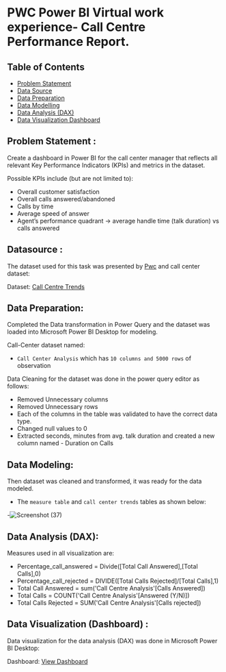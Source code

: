 # PWC Power BI Virtual work experience- Call Centre Performance Report.

## Table of Contents

- [Problem Statement](#ProblemSatement)
- [Data Source](#datasource)
- [Data Preparation](#datapreparation)
- [Data Modelling](#DataModelling)
- [Data Analysis (DAX)](#DataAnalysis(DAX))
- [Data Visualization Dashboard](#DataVisualizationDashboard)

## Problem Statement :
Create a dashboard in Power BI for the call center manager that reflects all relevant Key Performance Indicators (KPIs) and metrics in the dataset.

Possible KPIs include (but are not limited to):

- Overall customer satisfaction
- Overall calls answered/abandoned
- Calls by time
- Average speed of answer
- Agent’s performance quadrant -> average handle time (talk duration) vs calls answered

## Datasource :

The dataset used for this task was presented by [Pwc](https://www.pwc.ch/en/careers-with-pwc/students/virtual-case-experience.html) and call center dataset:

Dataset: [Call Centre Trends](https://github.com/SnehaS28/Data-Simulation-Project/blob/main/Call-Center-Dataset.xlsx)

## Data Preparation:
Completed the Data transformation in Power Query and the dataset was loaded into Microsoft Power BI Desktop for modeling.

Call-Center dataset named:

- `Call Center Analysis` which has `10 columns and 5000 rows` of observation

Data Cleaning for the dataset was done in the power query editor as follows:

- Removed Unnecessary columns
- Removed Unnecessary rows
- Each of the columns in the table was validated to have the correct data type.
- Changed null values to 0
- Extracted seconds, minutes from avg. talk duration and created a new column named - Duration on Calls

## Data Modeling:

Then dataset was cleaned and transformed, it was ready for the data modeled.

- The `measure table` and `call center trends` tables as shown below:

-![Screenshot (37)](https://user-images.githubusercontent.com/118357991/227766088-7fe8f2b3-b4b3-4cfd-a925-0895874ea956.png)

## Data Analysis (DAX):

Measures used in  all visualization are:

- Percentage_call_answered = Divide([Total Call Answered],[Total Calls],0)
- Percentage_call_rejected = DIVIDE([Total Calls Rejected]/[Total Calls],1)
- Total Call Answered = sum('Call Centre Analysis'[Calls Answered])
- Total Calls = COUNT('Call Centre Analysis'[Answered (Y/N)])
- Total Calls Rejected = SUM('Call Centre Analysis'[Calls rejected])


## Data Visualization (Dashboard) :

Data visualization for the data analysis (DAX) was done in Microsoft Power BI Desktop:

Dashboard: [View Dashboard](https://github.com/SnehaS28/Data-Simulation-Project/blob/main/Call%20Center%20Analysis.pdf)


